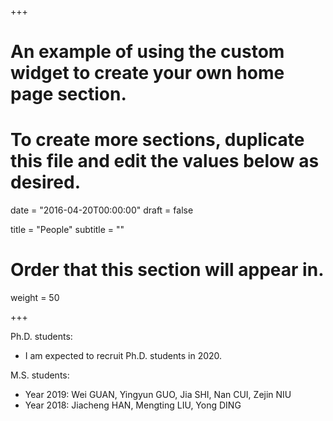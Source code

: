 +++
# An example of using the custom widget to create your own home page section.
# To create more sections, duplicate this file and edit the values below as desired.

date = "2016-04-20T00:00:00"
draft = false

title = "People"
subtitle = ""

# Order that this section will appear in.
weight = 50

+++

Ph.D. students: 

* I am expected to recruit Ph.D. students in 2020. 

M.S. students:

* Year 2019: Wei GUAN, Yingyun GUO, Jia SHI, Nan CUI, Zejin NIU
* Year 2018: Jiacheng HAN,  Mengting LIU,  Yong DING







